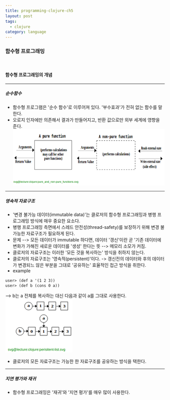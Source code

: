 ```yaml
---
title: programming-clojure-ch5
layout: post
tags:
  - clojure
category: language
---
```

### 함수형 프로그래밍

<br>

#### 함수형 프로그래밍의 개념

---

##### 순수함수
* 함수형  프로그램은 '순수 함수'로 이루어져 있다. '부수효과'가 전혀 없는 함수를 말한다.
* 오로지 인자에만 의존해서 결과가 만들어지고, 반환 값으로만 외부 세계에 영향을 준다.
![](/assets/ext_images/clojure/clojure_ch5_pure_function.png)

---

##### 영속적 자료구조
* '변경 불가능 데이터(immutable data)'는 클로저의 함수형 프로그래밍과 병행 프로그래밍 방식에 매우 중요한 요소다.
* 병행 프로그래밍 측면에서 스레드 안전성(thread-safety)를 보장하기 위해 변경  불가능한 자료구조가 필요하게 된다.
* 문제 --> 모든 데이터가 immutable 하다면, 데이터 '갱신'이란 곧 '기존 데이터에 변화가 가해진 새로운 데이터를 '생성'
한다는 뜻 --> 메모리 소모가 커짐.
* 클로저의 자료구조는 이러한  '모든 것을 복사하는' 방식을 취하지 않는다.
* 클로저의 자료구조는 '영속적(persistent)'이다.  -> 갱신전의 데이터와 후의 데이터가 변경되느 않은 부분을 그대로 
'공유하는' 효율적인 접근 방식을 취한다.
* example
```
user> (def a '(1 2 3))
user> (def b (cons 0 a))
```
--> b는 a 전체를 복사하는 대신 다음과 같이 a를 그대로 사용한다.
![](/assets/ext_images/clojure/clojure_ch5_persistent.png)

* 클로저의 모든 자료구조는 가능한 한 자료구조를 공유하는 방식을 택한다.

---

##### 지연 평가와 재귀
* 함수형 프로그래밍은 '재귀'와 '지연 평가'를 매우 많이 사용한다.
